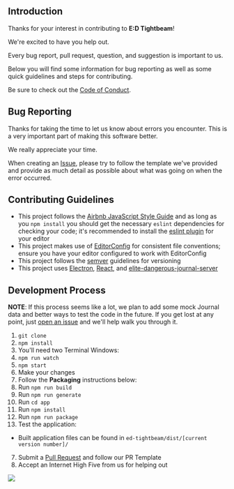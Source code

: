 
## Introduction

Thanks for your interest in contributing to **E:D Tightbeam**!

We're excited to have you help out.

Every bug report, pull request, question, and suggestion is important to us.

Below you will find some information for bug reporting as well as some quick guidelines
and steps for contributing.

Be sure to check out the [Code of Conduct](https://github.com/DVDAGames/ed-tightbeam/blob/master/CODE_OF_CONDUCT.md).


## Bug Reporting

Thanks for taking the time to let us know about errors you encounter. This
is a very important part of making this software better.

We really appreciate your time.

When creating an [Issue](https://github.com/DVDAGames/ed-tightbeam/issues),
please try to follow the template we've provided and provide as much detail as possible
about what was going on when the error occurred.


## Contributing Guidelines

- This project follows the [Airbnb JavaScript Style Guide](https://github.com/airbnb/javascript)
and as long as you `npm install` you should get the necessary `eslint` dependencies for checking
your code; it's recommended to install the [eslint plugin](https://eslint.org/docs/user-guide/integrations)
for your editor
- This project makes use of [EditorConfig](http://editorconfig.org/) for consistent file conventions;
ensure you have your editor configured to work with EditorConfig
- This project follows the [semver](http://semver.org/) guidelines for versioning
- This project uses [Electron](https://electron.atom.io/), [React](https://reactjs.org/),
and [elite-dangerous-journal-server](https://github.com/DVDAGames/elite-dangerous-journal-server)


## Development Process

**NOTE**: If this process seems like a lot, we plan to add some mock Journal data
and better ways to test the code in the future. If you get lost at any point, just
[open an issue](https://github.com/DVDAGames/ed-tightbeam/issues/new)
and we'll help walk you through it.

1. `git clone`
2. `npm install`
3. You'll need two Terminal Windows:
  1. `npm run watch`
  2. `npm start`
4. Make your changes
5. Follow the **Packaging** instructions below:
  1. Run `npm run build`
  2. Run `npm run generate`
  3. Run `cd app`
  4. Run `npm install`
  5. Run `npm run package`
6. Test the application:
  - Built application files can be found in `ed-tightbeam/dist/[current version number]/`
7. Submit a [Pull Request](https://github.com/DVDAGames/elite-dangerous-journal-server/pulls)
and follow our PR Template
8. Accept an Internet High Five from us for helping out

![](https://media.giphy.com/media/wrzf9P70YWLJK/giphy.gif)
